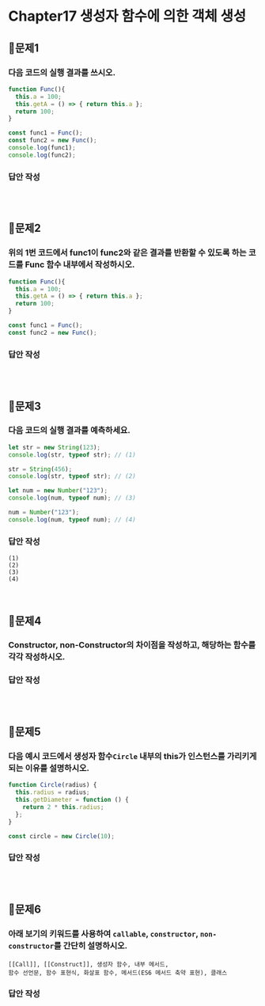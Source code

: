 # Chapter17 생성자 함수에 의한 객체 생성
## 📌문제1
### 다음 코드의 실행 결과를 쓰시오.
```js
function Func(){
  this.a = 100;
  this.getA = () => { return this.a };
  return 100;
}

const func1 = Func();
const func2 = new Func();
console.log(func1);
console.log(func2);
```
### 답안 작성
```
```

<br>

## 📌문제2
### 위의 1번 코드에서 func1이 func2와 같은 결과를 반환할 수 있도록 하는 코드를 Func 함수 내부에서 작성하시오.
```js
function Func(){
  this.a = 100;
  this.getA = () => { return this.a };
  return 100;
}

const func1 = Func();
const func2 = new Func();
```
### 답안 작성
```
```

<br>

## 📌문제3
### 다음 코드의 실행 결과를 예측하세요.
```js
let str = new String(123);
console.log(str, typeof str); // (1)

str = String(456);
console.log(str, typeof str); // (2)

let num = new Number("123");
console.log(num, typeof num); // (3)

num = Number("123");
console.log(num, typeof num); // (4)
```
### 답안 작성
```
(1) 
(2) 
(3) 
(4)
```

<br>

## 📌문제4
### Constructor, non-Constructor의 차이점을 작성하고, 해당하는 함수를 각각 작성하시오.
### 답안 작성
```
```

<br>

## 📌문제5
### 다음 예시 코드에서 생성자 함수`Circle` 내부의 this가 인스턴스를 가리키게 되는 이유를 설명하시오.
```js
function Circle(radius) {
  this.radius = radius;
  this.getDiameter = function () {
    return 2 * this.radius;
  };
}

const circle = new Circle(10);
```
### 답안 작성
```
```

<br>

## 📌문제6
### 아래 보기의 키워드를 사용하여 `callable`, `constructor`, `non-constructor`를 간단히 설명하시오.
```
[[Call]], [[Construct]], 생성자 함수, 내부 메서드,
함수 선언문, 함수 표현식, 화살표 함수, 메서드(ES6 메서드 축약 표현), 클래스
```
### 답안 작성
```
```
